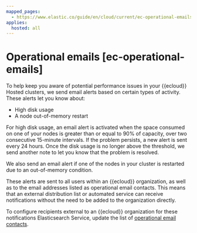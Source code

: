 ```yaml
---
mapped_pages:
  - https://www.elastic.co/guide/en/cloud/current/ec-operational-emails.html
applies:
  hosted: all
---
```


# Operational emails [ec-operational-emails]

To help keep you aware of potential performance issues in your {{ecloud}} Hosted clusters, we send email alerts based on certain types of activity. These alerts let you know about:

* High disk usage
* A node out-of-memory restart

For high disk usage, an email alert is activated when the space consumed on one of your nodes is greater than or equal to 90% of capacity, over two consecutive 15-minute intervals. If the problem persists, a new alert is sent every 24 hours. Once the disk usage is no longer above the threshold, we send another note to let you know that the problem is resolved.

We also send an email alert if one of the nodes in your cluster is restarted due to an out-of-memory condition.

These alerts are sent to all users within an {{ecloud}} organization, as well as to the email addresses listed as operational email contacts. This means that an external distribution list or automated service can receive notifications without the need to be added to the organization directly.

To configure recipients external to an {{ecloud}} organization for these notifications Elasticsearch Service, update the list of [operational email contacts](/deploy-manage/cloud-organization/billing/update-billing-operational-contacts.md).
